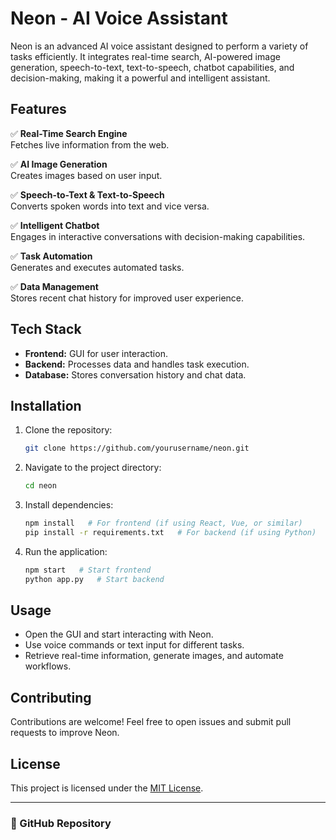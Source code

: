 # Neon - AI Voice Assistant

Neon is an advanced AI voice assistant designed to perform a variety of tasks efficiently. It integrates real-time search, AI-powered image generation, speech-to-text, text-to-speech, chatbot capabilities, and decision-making, making it a powerful and intelligent assistant.

## Features

✅ **Real-Time Search Engine**  
Fetches live information from the web.  

✅ **AI Image Generation**  
Creates images based on user input.  

✅ **Speech-to-Text & Text-to-Speech**  
Converts spoken words into text and vice versa.  

✅ **Intelligent Chatbot**  
Engages in interactive conversations with decision-making capabilities.  

✅ **Task Automation**  
Generates and executes automated tasks.  

✅ **Data Management**  
Stores recent chat history for improved user experience.  

## Tech Stack

- **Frontend:** GUI for user interaction.  
- **Backend:** Processes data and handles task execution.  
- **Database:** Stores conversation history and chat data.  

## Installation

1. Clone the repository:
   ```sh
   git clone https://github.com/yourusername/neon.git
   ```
2. Navigate to the project directory:
   ```sh
   cd neon
   ```
3. Install dependencies:
   ```sh
   npm install   # For frontend (if using React, Vue, or similar)
   pip install -r requirements.txt   # For backend (if using Python)
   ```
4. Run the application:
   ```sh
   npm start   # Start frontend
   python app.py   # Start backend
   ```

## Usage

- Open the GUI and start interacting with Neon.
- Use voice commands or text input for different tasks.
- Retrieve real-time information, generate images, and automate workflows.

## Contributing

Contributions are welcome! Feel free to open issues and submit pull requests to improve Neon.

## License

This project is licensed under the [MIT License](LICENSE).  

---

### 🔗 GitHub Repository 

